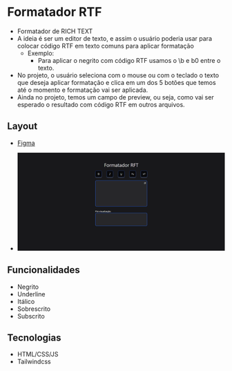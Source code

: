 # Formatador RTF
- Formatador de RICH TEXT
- A ideia é ser um editor de texto, e assim o usuário poderia usar para colocar código RTF em texto comuns para aplicar formatação
  - Exemplo:
    - Para aplicar o negrito com código RTF usamos o \b e b0 entre o texto.
- No projeto, o usuário seleciona com o mouse ou com o teclado o texto que deseja aplicar formatação e clica em um dos 5 botões que temos até o momento e formatação vai ser aplicada.
- Ainda no projeto, temos um campo de preview, ou seja, como vai ser esperado o resultado com código RTF em outros arquivos.  

## Layout
- [Figma](https://www.figma.com/design/21QgmGMW6fL6WPXhUotw4T/Formatador-rtf?node-id=1-17&t=U78fc8yoIJNDsgmL-1)

- ![Imagem projeto](/layout.png)

## Funcionalidades
- Negrito
- Underline
- Itálico
- Sobrescrito
- Subscrito

## Tecnologias
- HTML/CSS/JS
- Tailwindcss
